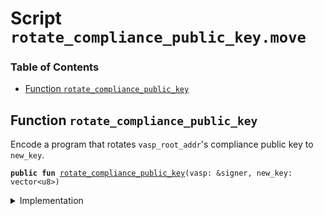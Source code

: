 
<a name="SCRIPT"></a>

# Script `rotate_compliance_public_key.move`

### Table of Contents

-  [Function `rotate_compliance_public_key`](#SCRIPT_rotate_compliance_public_key)



<a name="SCRIPT_rotate_compliance_public_key"></a>

## Function `rotate_compliance_public_key`

Encode a program that rotates
<code>vasp_root_addr</code>'s compliance public key to
<code>new_key</code>.


<pre><code><b>public</b> <b>fun</b> <a href="#SCRIPT_rotate_compliance_public_key">rotate_compliance_public_key</a>(vasp: &signer, new_key: vector&lt;u8&gt;)
</code></pre>



<details>
<summary>Implementation</summary>


<pre><code><b>fun</b> <a href="#SCRIPT_rotate_compliance_public_key">rotate_compliance_public_key</a>(vasp: &signer, new_key: vector&lt;u8&gt;) {
    <a href="../../modules/doc/VASP.md#0x1_VASP_rotate_compliance_public_key">VASP::rotate_compliance_public_key</a>(vasp, new_key)
}
</code></pre>



</details>
